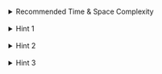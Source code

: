 <br>
<details class="hint-accordion">  
    <summary>Recommended Time & Space Complexity</summary>
    <p>
    You should aim for a solution with <code>O(1)</code> time and <code>O(1)</code> space.
    </p>
</details>

<br>
<details class="hint-accordion">  
    <summary>Hint 1</summary>
    <p>
    The given integer is a <code>32</code>-bit integer. Can you think of using bitwise operators to iterate through its bits? Maybe you should consider iterating <code>32</code> times.
    </p>
</details>

<br>
<details class="hint-accordion">  
    <summary>Hint 2</summary>
    <p>
    We iterate <code>32</code> times <code>(0 to 31)</code> using index <code>i</code>. The expression <code>(1 << i)</code> creates a bitmask with a set bit at the <code>i</code>-th position. How can you check whether the <code>i</code>-th bit is set in the given number? Maybe you should consider using the bitwise-AND <code>("&")</code>.
    </p>
</details>

<br>
<details class="hint-accordion">  
    <summary>Hint 3</summary>
    <p>
    Since the mask has a set bit at the <code>i</code>-th position and all <code>0</code>s elsewhere, we can perform a bitwise-AND with <code>n</code>. If <code>n</code> has a set bit at the <code>i</code>-th position, the result is positive; otherwise, it is <code>0</code>. We increment the global count if the result is positive and return it after the iteration.
    </p>
</details>
